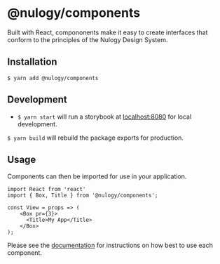 # @nulogy/components
Built with React, compononents make it easy to create interfaces that conform to the principles of the Nulogy Design System.

## Installation
`$ yarn add @nulogy/components`

## Development
* `$ yarn start` will run a storybook at [localhost:8080](localhost:8080) for local development. 

`$ yarn build` will rebuild the package exports for production.

## Usage
Components can then be imported for use in your application. 

```
import React from 'react'
import { Box, Title } from '@nulogy/components';

const View = props => (
    <Box pr={3}>
      <Title>My App</Title>
    </Box>
);
```

Please see the [documentation](http://nulogy.design/components) for instructions on how best to use each component. 

